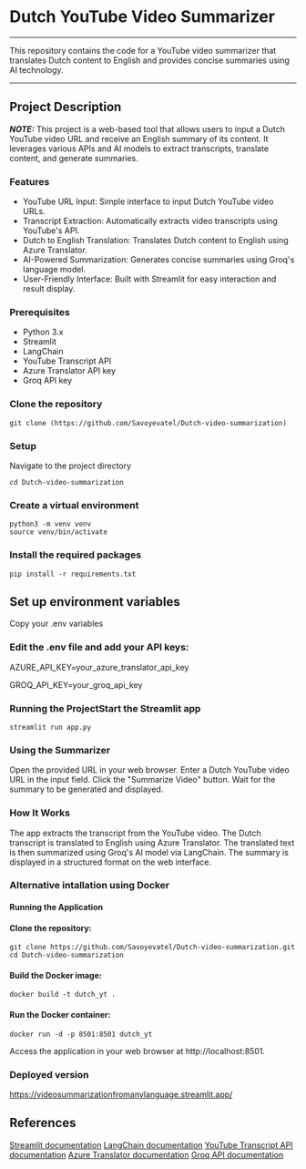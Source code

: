 # Dutch YouTube Video Summarizer
***
This repository contains the code for a YouTube video summarizer that translates Dutch content to English and provides concise summaries using AI technology.
***
## Project Description
**_NOTE:_** This project is a web-based tool that allows users to input a Dutch YouTube video URL and receive an English summary of its content. It leverages various APIs and AI models to extract transcripts, translate content, and generate summaries.

### Features
* YouTube URL Input: Simple interface to input Dutch YouTube video URLs.
* Transcript Extraction: Automatically extracts video transcripts using YouTube's API.
* Dutch to English Translation: Translates Dutch content to English using Azure Translator.
* AI-Powered Summarization: Generates concise summaries using Groq's language model.
* User-Friendly Interface: Built with Streamlit for easy interaction and result display.

### Prerequisites

* Python 3.x
* Streamlit
* LangChain
* YouTube Transcript API
* Azure Translator API key
* Groq API key

### Clone the repository

```
git clone (https://github.com/Savoyevatel/Dutch-video-summarization)
```
### Setup

Navigate to the project directory

```
cd Dutch-video-summarization
```

### Create a virtual environment

```
python3 -m venv venv
source venv/bin/activate
```

### Install the required packages
```
pip install -r requirements.txt
```

## Set up environment variables

Copy your .env variables

### Edit the .env file and add your API keys:

AZURE_API_KEY=your_azure_translator_api_key

GROQ_API_KEY=your_groq_api_key

### Running the ProjectStart the Streamlit app

```
streamlit run app.py
```
### Using the Summarizer

Open the provided URL in your web browser.
Enter a Dutch YouTube video URL in the input field.
Click the "Summarize Video" button.
Wait for the summary to be generated and displayed.

### How It Works

The app extracts the transcript from the YouTube video.
The Dutch transcript is translated to English using Azure Translator.
The translated text is then summarized using Groq's AI model via LangChain.
The summary is displayed in a structured format on the web interface.


### Alternative intallation using Docker

#### Running the Application

#### Clone the repository:

   ```
   git clone https://github.com/Savoyevatel/Dutch-video-summarization.git
   cd Dutch-video-summarization

   ```
   
#### Build the Docker image:

   ```
docker build -t dutch_yt .
   ```

#### Run the Docker container:

   ```
docker run -d -p 8501:8501 dutch_yt
   ```


Access the application in your web browser at http://localhost:8501.

### Deployed version
https://videosummarizationfromanylanguage.streamlit.app/

## References
[Streamlit documentation](https://docs.streamlit.io/get-started)
[LangChain documentation](https://python.langchain.com/v0.2/docs/introduction/)
[YouTube Transcript API documentation](https://pypi.org/project/youtube-transcript-api/)
[Azure Translator documentation](https://learn.microsoft.com/en-us/azure/ai-services/translator/)
[Groq API documentation](https://console.groq.com/docs/api-reference)
